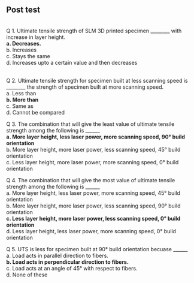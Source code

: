 ## Post test
<br>
Q 1. Ultimate tensile strength of SLM 3D printed specimen ________ with increase in layer height. <br>
<b>a. Decreases.</b><br>
b. Increases<br>
c. Stays the same<br>
d. Increases upto a certain value and then decreases<br><br>

Q 2. Ultimate tensile strength for specimen built at less scanning speed is ________ the strength of specimen built at more scanning speed.<br>
a. Less than<br>
<b>b. More than</b><br>
c. Same as<br>
d. Cannot be compared<br>

Q 3. The combination that will give the least value of ultimate tensile strength among the following is ______ <br>
<b>a. More layer height, less laser power, more scanning speed, 90° build orientation</b><br>
b. More layer height, more laser power, less scanning speed, 45° build orientation<br>
c. Less layer height, more laser power, more scanning speed, 0° build orientation<br>

Q 4. The combination that will give the most value of ultimate tensile strength among the following is ______ <br>
a. More layer height, less laser power, more scanning speed, 45° build orientation<br>
b. More layer height, more laser power, less scanning speed, 90° build orientation<br>
<b>c. Less layer height, more laser power, less scanning speed, 0° build orientation</b><br>
d. Less layer height, less laser power, more scanning speed, 0° build orientation<br>

Q 5. UTS is less for specimen built at 90° build orientation becuase ______<br>
a. Load acts in parallel direction to fibers.<br>
<b>b. Load acts in perpendicular direction to fibers.</b><br>
c. Load acts at an angle of 45° with respect to fibers.<br>
d. None of these<br>
